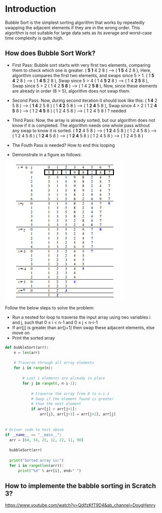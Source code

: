 # Introduction
Bubble Sort is the simplest sorting algorithm that works by repeatedly swapping the adjacent elements if they are in the wrong order. This algorithm is not suitable for large data sets as its average and worst-case time complexity is quite high.

## How does Bubble Sort Work?
- First Pass: 
Bubble sort starts with very first two elements, comparing them to check which one is greater.
( **5 1** 4 2 8 ) –> ( **1 5** 4 2 8 ), Here, algorithm compares the first two elements, and swaps since 5 > 1. 
( 1 **5 4** 2 8 ) –>  ( 1 **4 5** 2 8 ), Swap since 5 > 4 
( 1 4 **5 2** 8 ) –>  ( 1 4 **2 5** 8 ), Swap since 5 > 2 
( 1 4 2 **5 8** ) –> ( 1 4 2 **5 8** ), Now, since these elements are already in order (8 > 5), algorithm does not swap them.
- Second Pass: 
Now, during second iteration it should look like this:
( **1 4** 2 5 8 ) –> ( **1 4** 2 5 8 ) 
( 1 **4 2** 5 8 ) –> ( 1 **2 4** 5 8 ), Swap since 4 > 2 
( 1 2 **4 5** 8 ) –> ( 1 2 **4 5** 8 ) 
( 1 2 4 5 8 ) –>  ( 1 2 4 5 8 ) ? needed

- Third Pass: 
  Now, the array is already sorted, but our algorithm does not know if it is completed.
The algorithm needs one whole pass without any swap to know it is sorted.
( **1 2** 4 5 8 ) –> ( **1 2** 4 5 8 ) 
( 1 2 4 5 8 ) –> ( 1 2 4 5 8 ) 
( 1 **2 4** 5 8 ) –> ( 1 **2 4** 5 8 ) 
( 1 2 4 5 8 ) –> ( 1 2 4 5 8 ) 
- The Fouth Pass is needed? 
How to end this looping
- Demonstrate in a figure as follows:

![sorting](bubble-sort.png)

Follow the below steps to solve the problem:

- Run a nested for loop to traverse the input array using two variables i and j, such that 0 ≤ i < n-1 and 0 ≤ j < n-i-1
- If arr[j] is greater than arr[j+1] then swap these adjacent elements, else move on
- Print the sorted array

```python
def bubbleSort(arr):
    n = len(arr)
 
    # Traverse through all array elements
    for i in range(n):
 
        # Last i elements are already in place
        for j in range(0, n-i-1):
 
            # traverse the array from 0 to n-i-1
            # Swap if the element found is greater
            # than the next element
            if arr[j] > arr[j+1]:
                arr[j], arr[j+1] = arr[j+1], arr[j]
 
 
# Driver code to test above
if __name__ == "__main__":
  arr = [64, 34, 25, 12, 22, 11, 90]
 
  bubbleSort(arr)
 
  print("Sorted array is:")
  for i in range(len(arr)):
      print("%d" % arr[i], end=" ")

```

## How to implemente the babble sorting in Scratch 3?
https://www.youtube.com/watch?v=QdifzKfT9D4&ab_channel=DougHenry
